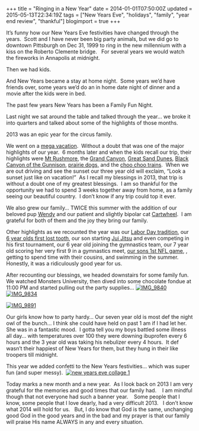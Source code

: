 +++
title = "Ringing in a New Year"
date = 2014-01-01T07:50:00Z
updated = 2015-05-13T22:34:19Z
tags = ["New Years Eve", "holidays", "family", "year end review", "thankful"]
blogimport = true 
+++

It’s funny how our New Years Eve festivities have changed through the years.&#160; Scott and I have never been big party animals, but we did go to downtown Pittsburgh on Dec 31, 1999 to ring in the new millennium with a kiss on the Roberto Clemente bridge.&#160;&#160; For several years we would watch the fireworks in Annapolis at midnight. 

Then we had kids. 

And New Years became a stay at home night.&#160; Some years we’d have friends over, some years we’d do an in home date night of dinner and a movie after the kids were in bed.&#160; 

The past few years New Years has been a Family Fun Night.&#160; 

Last night we sat around the table and talked through the year… we broke it into quarters and talked about some of the highlights of those months.

2013 was an epic year for the circus family.&#160; 

We went on a [mega vacation](http://lifeatthecircus.com/category/grand-adventure-of-2013/).&#160; Without a doubt that was one of the major highlights of our year.&#160; 6 months later and when the kids recall our trip, their highlights were [Mt Rushmore](http://lifeatthecircus.com/2013/06/29/vacation-improv/), the [Grand Canyon](http://lifeatthecircus.com/2013/06/24/it-really-is-that-grand/), [Great Sand Dunes](http://lifeatthecircus.com/2013/06/29/a-whole-lotta-sand/), [Black Canyon of the Gunnison](http://lifeatthecircus.com/2013/06/27/a-jam-packed-24-hours/), [prairie dogs,](http://lifeatthecircus.com/2013/07/01/animals-animals-everywhere/) and the [choo choo trains](http://lifeatthecircus.com/2013/07/04/stopping-to-play-in-illinois/).&#160; When we are out driving and see the sunset our three year old will exclaim, “Look a sunset just like on vacation!”&#160; As I recall my blessings in 2013, that trip is&#160; without a doubt one of my greatest blessings.&#160; I am so thankful for the opportunity we had to spend 3 weeks together away from home, as a family seeing our beautiful country.&#160; I don’t know if any trip could top it ever.&#160; 

We also grew our family… TWICE this summer with the addition of our beloved pup [Wendy](http://lifeatthecircus.com/2013/07/14/welcome-to-the-circus/) and our patient and slightly bipolar cat [Cartwheel](http://lifeatthecircus.com/2013/07/25/she-got-her-wish/).&#160; I am grateful for both of them and the joy they bring our family.&#160; 

Other highlights as we recounted the year was our [Labor Day tradition](http://lifeatthecircus.com/2013/09/06/a-blessed-tradition/), our [6 year olds first lost tooth](http://lifeatthecircus.com/2013/11/01/another-milestone-reached/), our son starting [Jui Jitsu](http://lifeatthecircus.com/2013/11/20/a-new-sport-for-the-circus-fam/) and even competing in his first tournament, our 6 year old joining the gymnastics team, our 7 year old scoring her very first 9 in a gymnastics meet, [our sons 1st NFL game](http://lifeatthecircus.com/2013/10/21/one-for-the-books/), , getting to spend time with their cousins, and swimming in the summer.&#160; Honestly, it was a ridiculously good year for us. 

After recounting our blessings, we headed downstairs for some family fun. We watched Monsters University, then dived into some chocolate fondue at 11:00 PM and started pulling out the party supplies… [![IMG_9840](https://latc.s3.amazonaws.com/wp-content/uploads/2014/01/IMG_9840.jpg "IMG_9840")](https://latc.s3.amazonaws.com/wp-content/uploads/2014/01/IMG_9840.jpg)[![IMG_9834](https://latc.s3.amazonaws.com/wp-content/uploads/2014/01/IMG_9834.jpg "IMG_9834")](https://latc.s3.amazonaws.com/wp-content/uploads/2014/01/IMG_9834.jpg)

[![IMG_9891](https://latc.s3.amazonaws.com/wp-content/uploads/2014/01/IMG_9891.jpg "IMG_9891")](https://latc.s3.amazonaws.com/wp-content/uploads/2014/01/IMG_9891.jpg)

Our girls know how to party hardy… Our seven year old is most def the night owl of the bunch… I think she could have held on past 1 am if I had let her.&#160; She was in a fantastic mood.&#160; I gotta tell you my boys battled some illness all day… with temperatures over 100 they were downing ibuprofen every 6 hours and the 3 year old was taking his nebulizer every 4 hours.&#160; It def wasn’t their happiest of New Years for them, but they hung in their like troopers till midnight.&#160; 

This year we added confetti to the New Years festivities… which was super fun (and super messy).&#160; [![new years eve collage 1](https://latc.s3.amazonaws.com/wp-content/uploads/2014/01/new-years-eve-collage-1.jpg "new years eve collage 1")](https://latc.s3.amazonaws.com/wp-content/uploads/2014/01/new-years-eve-collage-1.jpg)

Today marks a new month and a new year.&#160; As I look back on 2013 I am very grateful for the memories and good times that our family had.&#160;&#160;&#160; I am mindful though that not everyone had such a banner year.&#160;&#160;&#160; Some people that I know, some people that I love dearly, had a very difficult 2013.&#160;&#160; I don’t know what 2014 will hold for us.&#160;&#160; But, I do know that God is the same, unchanging good God in the good years and in the bad and my prayer is that our family will praise His name ALWAYS in any and every situation.&#160; 
